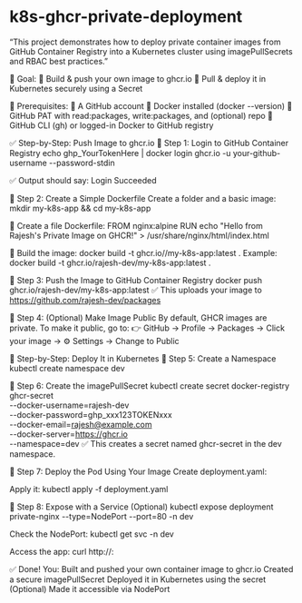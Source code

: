 # k8s-ghcr-private-deployment
“This project demonstrates how to deploy private container images from GitHub Container Registry into a Kubernetes cluster using imagePullSecrets and RBAC best practices.”

🎯 Goal:
🔹 Build & push your own image to ghcr.io
🔹 Pull & deploy it in Kubernetes securely using a Secret

🧱 Prerequisites:
🔹 A GitHub account
🔹 Docker installed (docker --version)
🔹 GitHub PAT with read:packages, write:packages, and (optional) repo
🔹 GitHub CLI (gh) or logged-in Docker to GitHub registry

✅ Step-by-Step: Push Image to ghcr.io
🔹 Step 1: Login to GitHub Container Registry
echo ghp_YourTokenHere | docker login ghcr.io -u your-github-username --password-stdin

✅ Output should say: Login Succeeded

🔹 Step 2: Create a Simple Dockerfile
Create a folder and a basic image:
mkdir my-k8s-app && cd my-k8s-app

🔹 Create a file Dockerfile:
FROM nginx:alpine
RUN echo "Hello from Rajesh's Private Image on GHCR!" > /usr/share/nginx/html/index.html

🔹 Build the image:
docker build -t ghcr.io/<your-username>/my-k8s-app:latest .
Example:
docker build -t ghcr.io/rajesh-dev/my-k8s-app:latest .

🔹 Step 3: Push the Image to GitHub Container Registry
docker push ghcr.io/rajesh-dev/my-k8s-app:latest
✅ This uploads your image to https://github.com/rajesh-dev/packages

🔹 Step 4: (Optional) Make Image Public
By default, GHCR images are private.
To make it public, go to: 👉 GitHub → Profile → Packages → Click your image → ⚙️ Settings → Change to Public


🚀 Step-by-Step: Deploy It in Kubernetes
🔹 Step 5: Create a Namespace
kubectl create namespace dev

🔹 Step 6: Create the imagePullSecret
kubectl create secret docker-registry ghcr-secret \
  --docker-username=rajesh-dev \
  --docker-password=ghp_xxx123TOKENxxx \
  --docker-email=rajesh@example.com \
  --docker-server=https://ghcr.io \
  --namespace=dev
  ✅ This creates a secret named ghcr-secret in the dev namespace.

🔹 Step 7: Deploy the Pod Using Your Image
Create deployment.yaml:

Apply it:
kubectl apply -f deployment.yaml

🔹 Step 8: Expose with a Service (Optional)
kubectl expose deployment private-nginx --type=NodePort --port=80 -n dev

Check the NodePort:
kubectl get svc -n dev

Access the app:
curl http://<node-ip>:<node-port>

✅ Done! You:
Built and pushed your own container image to ghcr.io
Created a secure imagePullSecret
Deployed it in Kubernetes using the secret
(Optional) Made it accessible via NodePort









